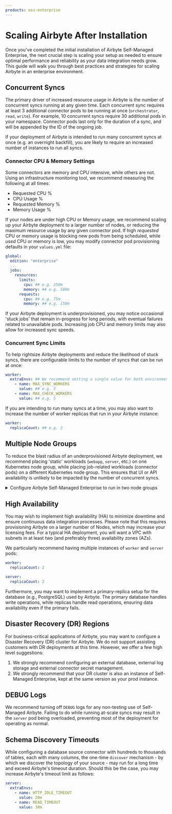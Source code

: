 ```yaml
---
products: oss-enterprise
---
```


# Scaling Airbyte After Installation

Once you've completed the initial installation of Airbyte Self-Managed Enterprise, the next crucial step is scaling your setup as needed to ensure optimal performance and reliability as your data integration needs grow. This guide will walk you through best practices and strategies for scaling Airbyte in an enterprise environment.

## Concurrent Syncs

The primary driver of increased resource usage in Airbyte is the number of concurrent syncs running at any given time. Each concurrent sync requires at least 3 additional connector pods to be running at once (`orchestrator`, `read`, `write`). For example, 10 concurrent syncs require 30 additional pods in your namespace. Connector pods last only for the duration of a sync, and will be appended by the ID of the ongoing job.

If your deployment of Airbyte is intended to run many concurrent syncs at once (e.g. an overnight backfill), you are likely to require an increased number of instances to run all syncs. 

### Connector CPU & Memory Settings

Some connectors are memory and CPU intensive, while others are not. Using an infrastructure monitoring tool, we recommend measuring the following at all times:
* Requested CPU %
* CPU Usage %
* Requested Memory %
* Memory Usage %

If your nodes are under high CPU or Memory usage, we recommend scaling up your Airbyte deployment to a larger number of nodes, or reducing the maximum resource usage by any given connector pod. If high _requested_ CPU or memory usage is blocking new pods from being scheduled, while _used_ CPU or memory is low, you may modify connector pod provisioning defaults in your `values.yml` file:

```yaml
global:
  edition: "enterprise"
  ...
  jobs:
    resources:
      limits:
        cpu: ## e.g. 250m
        memory: ## e.g. 500m
      requests:
        cpu: ## e.g. 75m
        memory: ## e.g. 150m
```

If your Airbyte deployment is underprovisioned, you may notice occasional 'stuck jobs' that remain in-progress for long periods, with eventual failures related to unavailable pods. Increasing job CPU and memory limits may also allow for increased sync speeds.

### Concurrent Sync Limits

To help rightsize Airbyte deployments and reduce the likelihood of stuck syncs, there are configurable limits to the number of syncs that can be run at once:

```yaml
worker:
  extraEnvs: ## We recommend setting a single value for both environment environment variables.
    - name: MAX_SYNC_WORKERS
      value: ## e.g. 5
    - name: MAX_CHECK_WORKERS
      value: ## e.g. 5
```

If you are intending to run many syncs at a time, you may also want to increase the number of worker replicas that run in your Airbyte instance:

```yaml
worker:
  replicaCount: ## e.g. 2
```

## Multiple Node Groups

To reduce the blast radius of an underprovisioned Airbyte deployment, we recommend placing 'static' workloads (`webapp`, `server`, etc.) on one Kubernetes node group, while placing job-related workloads (connector pods) on a different Kubernetes node group. This ensures that UI or API availability is unlikely to be impacted by the number of concurrent syncs.

<details>
<summary>Configure Airbyte Self-Managed Enterprise to run in two node groups</summary>

```yaml
airbyte-bootloader:
  nodeSelector:
    type: static

server:
  nodeSelector:
    type: static

keycloak:
  nodeSelector:
    type: static

keycloak-setup:
  nodeSelector:
    type: static

temporal:
  nodeSelector:
    type: static

webapp:
  nodeSelector:
    type: static

worker:
  nodeSelector:
    type: jobs

workload-launcher:
  nodeSelector:
    type: static
  ## Pods spun up by the workload launcher will run in the 'jobs' node group.
  extraEnvs:
    - name: JOB_KUBE_NODE_SELECTORS
      value: type=jobs
    - name: SPEC_JOB_KUBE_NODE_SELECTORS
      value: type=jobs
    - name: CHECK_JOB_KUBE_NODE_SELECTORS
      value: type=jobs
    - name: DISCOVER_JOB_KUBE_NODE_SELECTORS
      value: type=jobs

orchestrator:
  nodeSelector:
    type: jobs
  
workload-api-server:
  nodeSelector:
    type: jobs
```

</details>

## High Availability

You may wish to implement high availability (HA) to minimize downtime and ensure continuous data integration processes. Please note that this requires provisioning Airbyte on a larger number of Nodes, which may increase your licensing fees. For a typical HA deployment, you will want a VPC with subnets in at least two (and preferably three) availability zones (AZs).

We particularly recommend having multiple instances of `worker` and `server` pods:

```yaml
worker:
  replicaCount: 2

server:
  replicaCount: 2
```

Furthermore, you may want to implement a primary-replica setup for the database (e.g., PostgreSQL) used by Airbyte. The primary database handles write operations, while replicas handle read operations, ensuring data availability even if the primary fails.

## Disaster Recovery (DR) Regions

For business-critical applications of Airbyte, you may want to configure a Disaster Recovery (DR) cluster for Airbyte. We do not support assisting customers with DR deployments at this time. However, we offer a few high level suggestions:
1. We strongly recommend configuring an external database, external log storage and external connector secret management.
2. We strongly recommend that your DR cluster is also an instance of Self-Managed Enterprise, kept at the same version as your prod instance.

## DEBUG Logs

We recommend turning off `DEBUG` logs for any non-testing use of Self-Managed Airbyte. Failing to do while running at-scale syncs may result in the `server` pod being overloaded, preventing most of the deployment for operating as normal.

## Schema Discovery Timeouts 

While configuring a database source connector with hundreds to thousands of tables, each with many columns, the one-time `discover` mechanism - by which we discover the topology of your source - may run for a long time and exceed Airbyte's timeout duration. Should this be the case, you may increase Airbyte's timeout limit as follows:

```yaml
server:
  extraEnvs:
    - name: HTTP_IDLE_TIMEOUT
      value: 20m
    - name: READ_TIMEOUT
      value: 30m
```